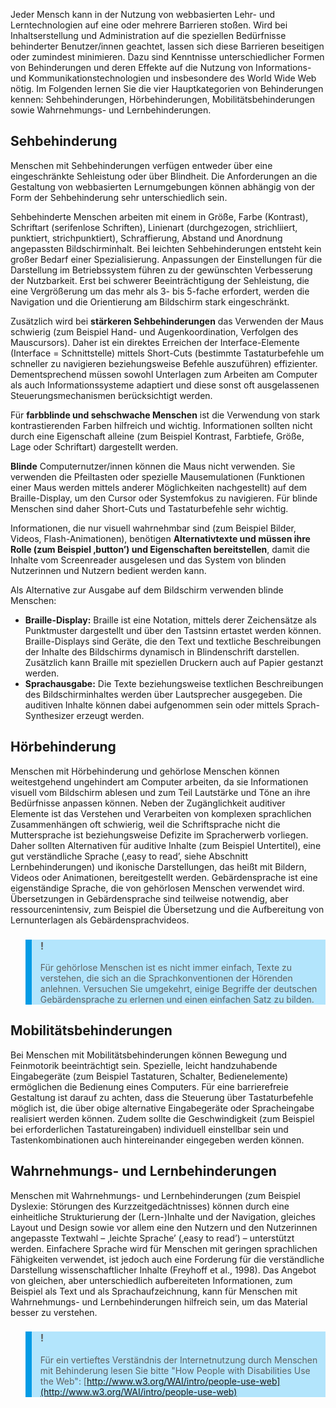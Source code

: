 <!-- filename: 03_Arten_der_Behinderung_und_spezielle_Beduerfnisse_hinsichtlich_Barrierefreiheit.md -->
<!-- title: Arten der Behinderung und spezielle Bedürfnisse hinsichtlich Barrierefreiheit -->

Jeder Mensch kann in der Nutzung von webbasierten Lehr- und Lerntechnologien auf eine oder mehrere Barrieren stoßen. Wird bei Inhaltserstellung und Administration auf die speziellen Bedürfnisse behinderter Benutzer/innen geachtet, lassen sich diese Barrieren beseitigen oder zumindest minimieren. Dazu sind Kenntnisse unterschiedlicher Formen von Behinderungen und deren Effekte auf die Nutzung von Informations- und Kommunikationstechnologien und insbesondere des World Wide Web nötig. Im Folgenden lernen Sie die vier Hauptkategorien von Behinderungen kennen: Sehbehinderungen, Hörbehinderungen, Mobilitätsbehinderungen sowie Wahrnehmungs- und Lernbehinderungen.

## Sehbehinderung

Menschen mit Sehbehinderungen verfügen entweder über eine eingeschränkte Sehleistung oder über Blindheit. Die Anforderungen an die Gestaltung von webbasierten Lernumgebungen können abhängig von der Form der Sehbehinderung sehr unterschiedlich sein.

Sehbehinderte Menschen arbeiten mit einem in Größe, Farbe (Kontrast), Schriftart (serifenlose Schriften), Linienart (durchgezogen, strichliiert, punktiert, strichpunktiert), Schraffierung, Abstand und Anordnung angepassten Bildschirminhalt. Bei leichten Sehbehinderungen entsteht kein großer Bedarf einer Spezialisierung. Anpassungen der Einstellungen für die Darstellung im Betriebssystem führen zu der gewünschten Verbesserung der Nutzbarkeit. Erst bei schwerer Beeinträchtigung der Sehleistung, die eine Vergrößerung um das mehr als 3- bis 5-fache erfordert, werden die Navigation und die Orientierung am Bildschirm stark eingeschränkt.

Zusätzlich wird bei **stärkeren Sehbehinderungen** das Verwenden der Maus schwierig (zum Beispiel Hand- und Augenkoordination, Verfolgen des Mauscursors). Daher ist ein direktes Erreichen der Interface-Elemente (Interface = Schnittstelle) mittels Short-Cuts (bestimmte Tastaturbefehle um schneller zu navigieren beziehungsweise Befehle auszuführen) effizienter. Dementsprechend müssen sowohl Unterlagen zum Arbeiten am Computer als auch Informationssysteme adaptiert und diese sonst oft ausgelassenen Steuerungsmechanismen berücksichtigt werden.

Für **farbblinde und sehschwache Menschen** ist die Verwendung von stark kontrastierenden Farben hilfreich und wichtig. Informationen sollten nicht durch eine Eigenschaft alleine (zum Beispiel Kontrast, Farbtiefe, Größe, Lage oder Schriftart) dargestellt werden.

**Blinde** Computernutzer/innen können die Maus nicht verwenden. Sie verwenden die Pfeiltasten oder spezielle Mausemulationen (Funktionen einer Maus werden mittels anderer Möglichkeiten nachgestellt) auf dem Braille-Display, um den Cursor oder Systemfokus zu navigieren. Für blinde Menschen sind daher Short-Cuts und Tastaturbefehle sehr wichtig.

Informationen, die nur visuell wahrnehmbar sind (zum Beispiel Bilder, Videos, Flash-Animationen), benötigen **Alternativtexte und müssen ihre Rolle (zum Beispiel ‚button’) und Eigenschaften bereitstellen**, damit die Inhalte vom Screenreader ausgelesen und das System von blinden Nutzerinnen und Nutzern bedient werden kann.

Als Alternative zur Ausgabe auf dem Bildschirm verwenden blinde Menschen:

- **Braille-Display:** Braille ist eine Notation, mittels derer Zeichensätze als Punktmuster dargestellt und über den Tastsinn ertastet werden können. Braille-Displays sind Geräte, die den Text und textliche Beschreibungen der Inhalte des Bildschirms dynamisch in Blindenschrift darstellen. Zusätzlich kann Braille mit speziellen Druckern auch auf Papier gestanzt werden.
- **Sprachausgabe:** Die Texte beziehungsweise textlichen Beschreibungen des Bildschirminhaltes werden über Lautsprecher ausgegeben. Die auditiven Inhalte können dabei aufgenommen sein oder mittels Sprach-Synthesizer erzeugt werden.

## Hörbehinderung

Menschen mit Hörbehinderung und gehörlose Menschen können weitestgehend ungehindert am Computer arbeiten, da sie Informationen visuell vom Bildschirm ablesen und zum Teil Lautstärke und Töne an ihre Bedürfnisse anpassen können. Neben der Zugänglichkeit auditiver Elemente ist das Verstehen und Verarbeiten von komplexen sprachlichen Zusammenhängen oft schwierig, weil die Schriftsprache nicht die Muttersprache ist beziehungsweise Defizite im Spracherwerb vorliegen. Daher sollten Alternativen für auditive Inhalte (zum Beispiel Untertitel), eine gut verständliche Sprache (‚easy to read’, siehe Abschnitt Lernbehinderungen) und ikonische Darstellungen, das heißt mit Bildern, Videos oder Animationen, bereitgestellt werden. Gebärdensprache ist eine eigenständige Sprache, die von gehörlosen Menschen verwendet wird. Übersetzungen in Gebärdensprache sind teilweise notwendig, aber ressourcenintensiv, zum Beispiel die Übersetzung und die Aufbereitung von Lernunterlagen als Gebärdensprachvideos.

<blockquote style="background: #B3E5FC; border-left: 10px solid #039BE5">

### !

Für gehörlose Menschen ist es nicht immer einfach, Texte zu verstehen, die sich an die Sprachkonventionen der Hörenden anlehnen. Versuchen Sie umgekehrt, einige Begriffe der deutschen Gebärdensprache zu erlernen und einen einfachen Satz zu bilden.

</blockquote>

## Mobilitätsbehinderungen

Bei Menschen mit Mobilitätsbehinderungen können Bewegung und Feinmotorik beeinträchtigt sein. Spezielle, leicht handzuhabende Eingabegeräte (zum Beispiel Tastaturen, Schalter, Bedienelemente) ermöglichen die Bedienung eines Computers. Für eine barrierefreie Gestaltung ist darauf zu achten, dass die Steuerung über Tastaturbefehle möglich ist, die über obige alternative Eingabegeräte oder Spracheingabe realisiert werden können. Zudem sollte die Geschwindigkeit (zum Beispiel bei erforderlichen Tastatureingaben) individuell einstellbar sein und Tastenkombinationen auch hintereinander eingegeben werden können.

## Wahrnehmungs- und Lernbehinderungen

Menschen mit Wahrnehmungs- und Lernbehinderungen (zum Beispiel Dyslexie: Störungen des Kurzzeitgedächtnisses) können durch eine einheitliche Strukturierung der (Lern-)Inhalte und der Navigation, gleiches Layout und Design sowie vor allem eine den Nutzern und den Nutzerinnen angepasste Textwahl – ‚leichte Sprache’ (‚easy to read’) – unterstützt werden. Einfachere Sprache wird für Menschen mit geringen sprachlichen Fähigkeiten verwendet, ist jedoch auch eine Forderung für die verständliche Darstellung wissenschaftlicher Inhalte (Freyhoff et al., 1998). Das Angebot von gleichen, aber unterschiedlich aufbereiteten Informationen, zum Beispiel als Text und als Sprachaufzeichnung, kann für Menschen mit Wahrnehmungs- und Lernbehinderungen hilfreich sein, um das Material besser zu verstehen.

<blockquote style="background: #B3E5FC; border-left: 10px solid #039BE5">

### !

Für ein vertieftes Verständnis der Internetnutzung durch Menschen mit Behinderung lesen Sie bitte "How People with Disabilities Use the Web": [http://www.w3.org/WAI/intro/people-use-web](http://www.w3.org/WAI/intro/people-use-web)

</blockquote>
